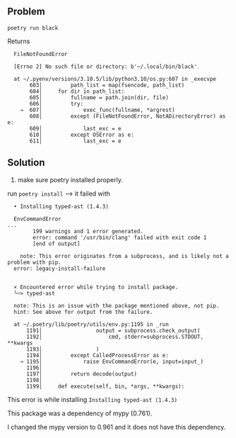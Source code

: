 

## Problem

```shell
poetry run black
```

Returns

```shell
  FileNotFoundError

  [Errno 2] No such file or directory: b'~/.local/bin/black'

  at ~/.pyenv/versions/3.10.5/lib/python3.10/os.py:607 in _execvpe
       603│         path_list = map(fsencode, path_list)
       604│     for dir in path_list:
       605│         fullname = path.join(dir, file)
       606│         try:
    →  607│             exec_func(fullname, *argrest)
       608│         except (FileNotFoundError, NotADirectoryError) as e:
       609│             last_exc = e
       610│         except OSError as e:
       611│             last_exc = e
```

## Solution


1. make sure poetry installed properly.

run `poetry install` --> it failed with

```shell
  • Installing typed-ast (1.4.3)

  EnvCommandError
...
        199 warnings and 1 error generated.
        error: command '/usr/bin/clang' failed with exit code 1
        [end of output]
    
    note: This error originates from a subprocess, and is likely not a problem with pip.
  error: legacy-install-failure
  

  × Encountered error while trying to install package.
  ╰─> typed-ast

  note: This is an issue with the package mentioned above, not pip.
  hint: See above for output from the failure.

  at ~/.poetry/lib/poetry/utils/env.py:1195 in _run
      1191│                 output = subprocess.check_output(
      1192│                     cmd, stderr=subprocess.STDOUT, **kwargs
      1193│                 )
      1194│         except CalledProcessError as e:
    → 1195│             raise EnvCommandError(e, input=input_)
      1196│ 
      1197│         return decode(output)
      1198│ 
      1199│     def execute(self, bin, *args, **kwargs):
```

This error is while installing `Installing typed-ast (1.4.3)`

This package was a dependency of mypy (0.761). 

I changed the mypy version to 0.961 and it does not have this dependency.
